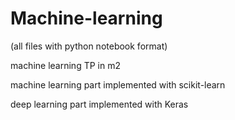 # Machine-learning
(all files with python notebook format)

machine learning TP in m2 

machine learning part implemented with scikit-learn

deep learning part implemented with Keras
